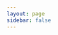 ```yaml
---
layout: page
sidebar: false
---
```


<script setup>
import WhitelistManagement from './.vitepress/theme/components/WhitelistManagement.vue'
</script>

<WhitelistManagement />
